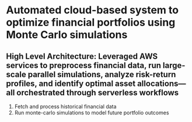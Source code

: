# Automated cloud-based system to optimize financial portfolios using Monte Carlo simulations

## High Level Architecture: Leveraged AWS services to preprocess financial data, run large-scale parallel simulations, analyze risk-return profiles, and identify optimal asset allocations—all orchestrated through serverless workflows
1. Fetch and process historical financial data
3. Run monte-carlo simulations to model future portfolio outcomes


